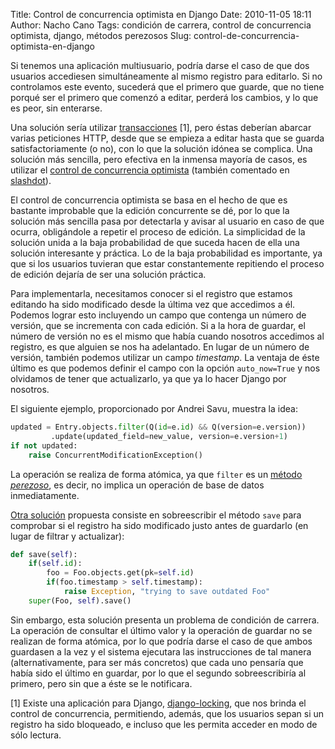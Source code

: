 Title: Control de concurrencia optimista en Django
Date: 2010-11-05 18:11
Author: Nacho Cano
Tags: condición de carrera, control de concurrencia optimista, django, métodos perezosos
Slug: control-de-concurrencia-optimista-en-django

Si tenemos una aplicación multiusuario, podría darse el caso de que dos
usuarios accediesen simultáneamente al mismo registro para editarlo. Si
no controlamos este evento, sucederá que el primero que guarde, que no
tiene porqué ser el primero que comenzó a editar, perderá los cambios, y
lo que es peor, sin enterarse.

Una solución sería utilizar [transacciones][] [1], pero éstas deberían
abarcar varias peticiones HTTP, desde que se empieza a editar hasta que
se guarda satisfactoriamente (o no), con lo que la solución idónea se
complica. Una solución más sencilla, pero efectiva en la inmensa mayoría
de casos, es utilizar el [control de concurrencia optimista][] (también
comentado en [slashdot][]).

El control de concurrencia optimista se basa en el hecho de que es
bastante improbable que la edición concurrente se dé, por lo que la
solución más sencilla pasa por detectarla y avisar al usuario en caso de
que ocurra, obligándole a repetir el proceso de edición. La simplicidad
de la solución unida a la baja probabilidad de que suceda hacen de ella
una solución interesante y práctica. Lo de la baja probabilidad es
importante, ya que si los usuarios tuvieran que estar constantemente
repitiendo el proceso de edición dejaría de ser una solución práctica.

Para implementarla, necesitamos conocer si el registro que estamos
editando ha sido modificado desde la última vez que accedimos a él.
Podemos lograr esto incluyendo un campo que contenga un número de
versión, que se incrementa con cada edición. Si a la hora de guardar, el
número de versión no es el mismo que había cuando nosotros accedimos al
registro, es que alguien se nos ha adelantado. En lugar de un número de
versión, también podemos utilizar un campo _timestamp_. La ventaja de
éste último es que podemos definir el campo con la opción
`auto_now=True` y nos olvidamos de tener que actualizarlo, ya que ya lo
hacer Django por nosotros.

El siguiente ejemplo, proporcionado por Andrei Savu, muestra la idea:

```python
updated = Entry.objects.filter(Q(id=e.id) && Q(version=e.version))
         .update(updated_field=new_value, version=e.version+1)
if not updated:
    raise ConcurrentModificationException()
```

La operación se realiza de forma atómica, ya que `filter` es un [método
_perezoso_][], es decir, no implica un operación de base de datos
inmediatamente.

[Otra solución][] propuesta consiste en sobreescribir el método `save`
para comprobar si el registro ha sido modificado justo antes de
guardarlo (en lugar de filtrar y actualizar):

```python
def save(self):
    if(self.id):
        foo = Foo.objects.get(pk=self.id)
        if(foo.timestamp > self.timestamp):
            raise Exception, "trying to save outdated Foo"
    super(Foo, self).save()
```

Sin embargo, esta solución presenta un problema de condición de carrera.
La operación de consultar el último valor y la operación de guardar no
se realizan de forma atómica, por lo que podría darse el caso de que
ambos guardasen a la vez y el sistema ejecutara las instrucciones de tal
manera (alternativamente, para ser más concretos) que cada uno pensaría
que había sido el último en guardar, por lo que el segundo
sobreescribiría al primero, pero sin que a éste se le notificara.

[1] Existe una aplicación para Django, [django-locking][], que nos
brinda el control de concurrencia, permitiendo, además, que los usuarios
sepan si un registro ha sido bloqueado, e incluso que les permita
acceder en modo de sólo lectura.

  [transacciones]: http://docs.djangoproject.com/en/dev/topics/db/transactions/
    "transacciones"
  [control de concurrencia optimista]: http://stackoverflow.com/questions/320096/django-how-can-i-protect-against-concurrent-modification-of-data-base-entries
    "control de concurrencia optimista"
  [slashdot]: http://hardware.slashdot.org/comments.pl?sid=1381511&cid=29536367
    "slashdot"
  [método _perezoso_]: http://docs.djangoproject.com/en/dev/topics/db/queries/
    "método _perezoso_"
  [Otra solución]: http://stackoverflow.com/questions/1645269/concurrency-control-in-django-model
    "Otra solución"
  [django-locking]: http://stdbrouw.github.com/django-locking/
    "django-locking"
